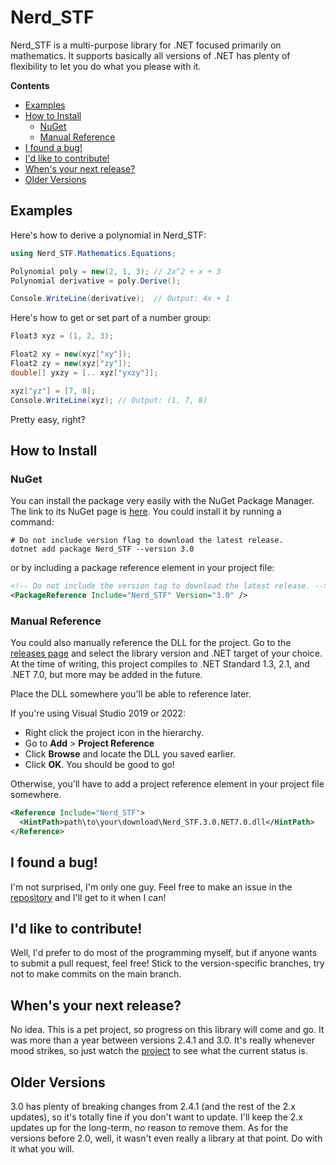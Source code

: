 # Nerd_STF

Nerd_STF is a multi-purpose library for .NET focused primarily on mathematics. It supports basically all versions of .NET has plenty of flexibility to let you do what you please with it.

**Contents**
- [Examples](#examples)
- [How to Install](#how-to-install)
    - [NuGet](#nuget)
    - [Manual Reference](#manual-reference)
- [I found a bug!](#i-found-a-bug)
- [I'd like to contribute!](#id-like-to-contribute)
- [When's your next release?](#whens-your-next-release)
- [Older Versions](#older-versions)

## Examples

Here's how to derive a polynomial in Nerd_STF:
```csharp
using Nerd_STF.Mathematics.Equations;

Polynomial poly = new(2, 1, 3); // 2x^2 + x + 3
Polynomial derivative = poly.Derive();

Console.WriteLine(derivative);  // Output: 4x + 1
```

Here's how to get or set part of a number group:
```csharp
Float3 xyz = (1, 2, 3);

Float2 xy = new(xyz["xy"]);
Float2 zy = new(xyz["zy"]);
double[] yxzy = [.. xyz["yxzy"]];

xyz["yz"] = [7, 8];
Console.WriteLine(xyz); // Output: (1, 7, 8)
```

Pretty easy, right?

## How to Install

### NuGet

You can install the package very easily with the NuGet Package Manager. The link to its NuGet page is [here](https://www.nuget.org/packages/Nerd_STF/). You could install it by running a command:
```shell
# Do not include version flag to download the latest release.
dotnet add package Nerd_STF --version 3.0
```
or by including a package reference element in your project file:
```xml
<!-- Do not include the version tag to download the latest release. -->
<PackageReference Include="Nerd_STF" Version="3.0" />
```

### Manual Reference

You could also manually reference the DLL for the project. Go to the [releases page](https://github.com/That-One-Nerd/Nerd_STF/releases) and select the library version and .NET target of your choice. At the time of writing, this project compiles to .NET Standard 1.3, 2.1, and .NET 7.0, but more may be added in the future.

Place the DLL somewhere you'll be able to reference later.

If you're using Visual Studio 2019 or 2022:
- Right click the project icon in the hierarchy.
- Go to **Add** > **Project Reference**
- Click **Browse** and locate the DLL you saved earlier.
- Click **OK**. You should be good to go!

Otherwise, you'll have to add a project reference element in your project file somewhere.
```xml
<Reference Include="Nerd_STF">
  <HintPath>path\to\your\download\Nerd_STF.3.0.NET7.0.dll</HintPath>
</Reference>
```

## I found a bug!

I'm not surprised, I'm only one guy. Feel free to make an issue in the [repository](https://github.com/That-One-Nerd/Nerd_STF) and I'll get to it when I can!

## I'd like to contribute!

Well, I'd prefer to do most of the programming myself, but if anyone wants to submit a pull request, feel free! Stick to the version-specific branches, try not to make commits on the main branch.

## When's your next release?

No idea. This is a pet project, so progress on this library will come and go. It was more than a year between versions 2.4.1 and 3.0. It's really whenever mood strikes, so just watch the [project](https://github.com/users/That-One-Nerd/projects/8) to see what the current status is.

## Older Versions

3.0 has plenty of breaking changes from 2.4.1 (and the rest of the 2.x updates), so it's totally fine if you don't want to update. I'll keep the 2.x updates up for the long-term, no reason to remove them. As for the versions before 2.0, well, it wasn't even really a library at that point. Do with it what you will.
